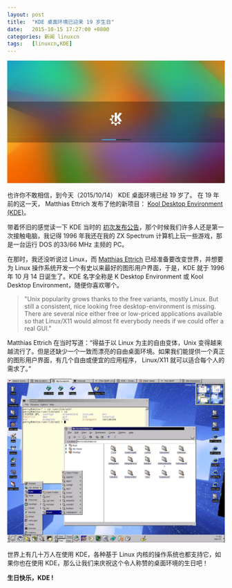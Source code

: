 ```yaml
---
layout: post
title:	"KDE 桌面环境已迎来 19 岁生日"
date:	2015-10-15 17:27:00 +0800 
categories:	新闻 linuxcn 
tags:	[linuxcn,KDE]
---
```



![KDE Plasma 5](/Asserts/Images/album/201510/15/172725spzpm0nzrsh2ar4p.jpg)


也许你不敢相信，到今天（2015/10/14） KDE 桌面环境已经 19 岁了。 在 19 年前的这一天， Matthias Ettrich 发布了他的新项目： [Kool Desktop Environment (KDE)](https://www.kde.org/)。


带着怀旧的感觉读一下 KDE 当时的 [初次发布公告](https://www.kde.org/announcements/announcement.php)，那个时候我们许多人还是第一次接触电脑，我记得 1996 年我还在我的 ZX Spectrum 计算机上玩一些游戏，那是一台运行 DOS 的33/66 MHz 主频的 PC。


在那时，我还没听说过 Linux，而 [Matthias Ettrich](https://en.wikipedia.org/wiki/Matthias_Ettrich) 已经准备要改变世界，并想要为 Linux 操作系统开发一个有史以来最好的图形用户界面，于是，KDE 就于 1996 年 10 月 14 日诞生了。KDE 名字全称是 K Desktop Environment 或 Kool Desktop Environment，随便你喜欢哪个。



> 
> "Unix popularity grows thanks to the free variants, mostly Linux. But still a consistent, nice looking free desktop-environment is missing. There are several nice either free or low-priced applications available so that Linux/X11 would almost fit everybody needs if we could offer a real GUI."
> 
> 
> 


Matthias Ettrich 在当时写道：“得益于以 Linux 为主的自由变体，Unix 变得越来越流行了。但是还缺少一个一致而漂亮的自由桌面环境。如果我们能提供一个真正的图形用户界面，有几个自由或便宜的应用程序， Linux/X11 就可以适合每个人的需求了。” 


![KDE 1.1](/Asserts/Images/album/201510/15/172754vqh49v8u5zmj1h9p.jpg)


世界上有几十万人在使用 KDE，各种基于 Linux 内核的操作系统也都支持它，如果你也在使用 KDE，那么让我们来庆祝这个令人称赞的桌面环境的生日吧！


**生日快乐，KDE !**
